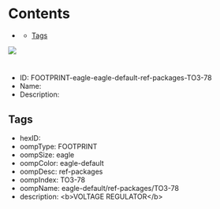 



Contents
========

* [](#)
	* [Tags](#tags)
  
![][im]
# 

- ID: FOOTPRINT-eagle-eagle-default-ref-packages-TO3-78
- Name: 
- Description: 

## Tags

- hexID: 
- oompType: FOOTPRINT
- oompSize: eagle
- oompColor: eagle-default
- oompDesc: ref-packages
- oompIndex: TO3-78
- oompName: eagle-default/ref-packages/TO3-78
- description: &lt;b&gt;VOLTAGE REGULATOR&lt;/b&gt;



[im]: image.png
